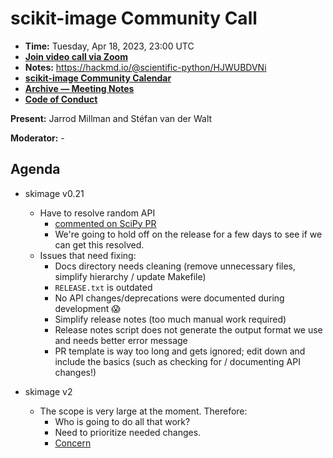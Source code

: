 # scikit-image Community Call

- **Time:** Tuesday, Apr 18, 2023, 23:00 UTC
- **[Join video call via Zoom](https://us06web.zoom.us/j/88060567580?pwd=THRpaWFnSFNwK0Fycy9FVk5RYnV5UT09)**
- **Notes:** https://hackmd.io/@scientific-python/HJWUBDVNi
- **[scikit-image Community Calendar](https://scientific-python.org/calendars/skimage.ics)**
- **[Archive — Meeting Notes](https://github.com/scikit-image/meeting-notes)**
- **[Code of Conduct](https://scikit-image.org/docs/stable/conduct/code_of_conduct.html)**

**Present:** Jarrod Millman and Stéfan van der Walt

**Moderator:** -


## Agenda

- skimage v0.21
	- Have to resolve random API
		- [commented on SciPy PR](https://github.com/scipy/scipy/issues/14322#issuecomment-1513911293)
		- We're going to hold off on the release for a few days to see if we can get this resolved.
	- Issues that need fixing:
	  - Docs directory needs cleaning (remove unnecessary files, simplify hierarchy / update Makefile)
	  - `RELEASE.txt` is outdated
	  - No API changes/deprecations were documented during development :scream:
	  - Simplify release notes (too much manual work required)
	  - Release notes script does not generate the output format we use and needs better error message
	  - PR template is way too long and gets ignored; edit down and include the basics (such as checking for / documenting API changes!)

- skimage v2
	- The scope is very large at the moment. Therefore:
		- Who is going to do all that work?
		- Need to prioritize needed changes.
		- [Concern](https://discuss.scientific-python.org/t/project-continuity-skip-4/665/3?u=stefanv)
